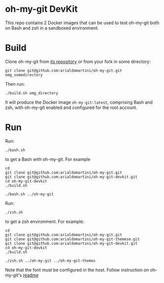 oh-my-git DevKit
================


This repo contains 2 Docker images that can be used to test oh-my-git both on Bash and zsh in a sandboxed environment.

Build
=====

Clone oh-my-git from [its repository](https://github.com/arialdomartini/oh-my-git) or from your fork in some directory:

```
git clone git@github.com:arialdomartini/oh-my-git.git omg_somedirectory
```

Then run:

```
./build.sh omg_directory
```

It will produce the Docker image `oh-my-git:latest`, comprising Bash and zsh, with oh-my-git enabled and configured for the root account.

Run
===

Run:

```
./bash.sh
```

to get a Bash with oh-my-git. For example

```
cd
git clone git@github.com:arialdomartini/oh-my-git.git
git clone git@github.com:arialdomartini/oh-my-git-devkit.git
cd oh-my-git-devkit
./build.sh

./bash.sh ../oh-my-git
```

Run:

```
./zsh.sh
```

to get a zsh environment. For example:

```
cd
git clone git@github.com:arialdomartini/oh-my-git.git
git clone git@github.com:arialdomartini/oh-my-git-themese.git
git clone git@github.com:arialdomartini/oh-my-git-devkit.git
cd oh-my-git-devkit
./build.sh

./zsh.sh ../oh-my-git ../oh-my-git-themes
```


Note that the font must be configured in the host. Follow instruction on oh-my-git's [readme](https://github.com/arialdomartini/oh-my-git#the-font)
